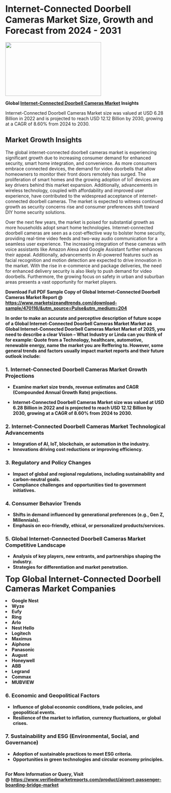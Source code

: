 <H1>Internet-Connected Doorbell Cameras Market Size, Growth and Forecast from 2024 - 2031</H1><img class="aligncenter size-medium wp-image-584254" src="https://thirdeyenews.in/wp-content/uploads/2024/09/Global-Market-Research-300x168.jpeg" alt="" width="300" height="168" /><p><strong>Global&nbsp;<a href="https://www.marketsizeandtrends.com/download-sample/470116/&amp;utm_source=Pulse&amp;utm_medium=204">Internet-Connected Doorbell Cameras Market</a> Insights</strong></p><p>Internet-Connected Doorbell Cameras Market size was valued at USD 6.28 Billion in 2022 and is projected to reach USD 12.12 Billion by 2030, growing at a CAGR of 8.60% from 2024 to 2030.</p><p><h2>Market Growth Insights</h2> <p>The global internet-connected doorbell cameras market is experiencing significant growth due to increasing consumer demand for enhanced security, smart home integration, and convenience. As more consumers embrace connected devices, the demand for video doorbells that allow homeowners to monitor their front doors remotely has surged. The proliferation of smart homes and the growing adoption of IoT devices are key drivers behind this market expansion. Additionally, advancements in wireless technology, coupled with affordability and improved user experience, have contributed to the widespread acceptance of internet-connected doorbell cameras. The market is expected to witness continued growth as security concerns rise and consumer preferences shift toward DIY home security solutions.</p> <p><strong></strong></p> <p>Over the next few years, the market is poised for substantial growth as more households adopt smart home technologies. Internet-connected doorbell cameras are seen as a cost-effective way to bolster home security, providing real-time video feeds and two-way audio communication for a seamless user experience. The increasing integration of these cameras with voice assistants like Amazon Alexa and Google Assistant further enhances their appeal. Additionally, advancements in AI-powered features such as facial recognition and motion detection are expected to drive innovation in the market. With the rise in e-commerce and package deliveries, the need for enhanced delivery security is also likely to push demand for video doorbells. Furthermore, the growing focus on safety in urban and suburban areas presents a vast opportunity for market players. <p><strong></p><p><span class=""><strong>Download Full PDF Sample Copy of Global Internet-Connected Doorbell Cameras Market Report</strong> @ <a href="https://www.marketsizeandtrends.com/download-sample/470116/&amp;utm_source=Pulse&amp;utm_medium=204" target="_blank">https://www.marketsizeandtrends.com/download-sample/470116/&amp;utm_source=Pulse&amp;utm_medium=204</a></span></p><p>In order to make an accurate and perceptive description of future scope of a Global&nbsp;Internet-Connected Doorbell Cameras Market Market as Global&nbsp;Internet-Connected Doorbell Cameras Market Market of 2025, you need to describe a clear Vision &ndash; What Industry or Linda can you think of for example: Quote from a Technology, healthcare, automotive, renewable energy, name the market you are Reffering to. However, some general trends and factors usually impact market reports and their future outlook include:</p><h3>1.&nbsp;<strong>Internet-Connected Doorbell Cameras Market Growth Projections</strong></h3><ul><li>Examine market size trends, revenue estimates and CAGR (Compounded Annual Growth Rate) projections.</li><li><p>Internet-Connected Doorbell Cameras Market size was valued at USD 6.28 Billion in 2022 and is projected to reach USD 12.12 Billion by 2030, growing at a CAGR of 8.60% from 2024 to 2030.</p></li></ul><h3>2.&nbsp;<strong>Internet-Connected Doorbell Cameras Market Technological Advancements</strong></h3><ul><li>Integration of AI, IoT, blockchain, or automation in the industry.</li><li>Innovations driving cost reductions or improving efficiency.</li></ul><h3>3.&nbsp;<strong>Regulatory and Policy Changes</strong></h3><ul><li>Impact of global and regional regulations, including sustainability and carbon-neutral goals.</li><li>Compliance challenges and opportunities tied to government initiatives.</li></ul><h3>4.&nbsp;<strong>Consumer Behavior Trends</strong></h3><ul><li>Shifts in demand influenced by generational preferences (e.g., Gen Z, Millennials).</li><li>Emphasis on eco-friendly, ethical, or personalized products/services.</li></ul><h3>5.&nbsp;<strong>Global Internet-Connected Doorbell Cameras Market Competitive Landscape</strong></h3><ul><li>Analysis of key players, new entrants, and partnerships shaping the industry.</li><li>Strategies for differentiation and market penetration.</li></ul><p data-pm-slice="1 1 []"><span style="color: inherit; font-family: inherit; font-size: 25px;">Top Global Internet-Connected Doorbell Cameras Market Companies</span></p><div class="" data-test-id=""><p><li>Google Nest</li><li> Wyze</li><li> Eufy</li><li> Ring</li><li> Arlo</li><li> Nest Hello</li><li> Logitech</li><li> Maximus</li><li> Aiphone</li><li> Panasonic</li><li> August</li><li> Honeywell</li><li> ABB</li><li> Legrand</li><li> Commax</li><li> MUBVIEW</li></p></div><h3>6.&nbsp;<strong>Economic and Geopolitical Factors</strong></h3><ul><li>Influence of global economic conditions, trade policies, and geopolitical events.</li><li>Resilience of the market to inflation, currency fluctuations, or global crises.</li></ul><h3>7.&nbsp;<strong>Sustainability and ESG (Environmental, Social, and Governance)</strong></h3><ul><li>Adoption of sustainable practices to meet ESG criteria.</li><li>Opportunities in green technologies and circular economy principles.</li></ul><h2><strong style="font-size: 14px;">For More Information or Query, Visit @&nbsp;</strong><a style="background-color: #ffffff; font-size: 14px;" href="https://www.marketsizeandtrends.com/report/internet-connected-doorbell-cameras-market/" target="_blank">https://www.verifiedmarketreports.com/product/airport-passenger-boarding-bridge-market</a></h2>
